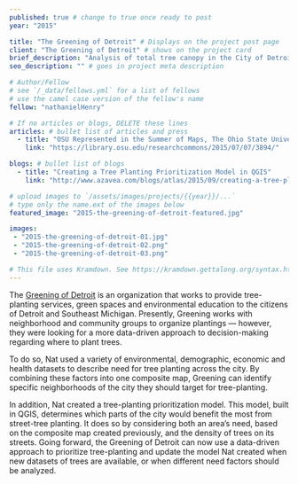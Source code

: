 ```yaml
---
published: true # change to true once ready to post
year: "2015"

title: "The Greening of Detroit" # Displays on the project post page
client: "The Greening of Detroit" # shows on the project card
brief_description: "Analysis of total tree canopy in the City of Detroit" # shows on the project card
seo_description: "" # goes in project meta description

# Author/Fellow
# see `/_data/fellows.yml` for a list of fellows
# use the camel case version of the fellow's name
fellow: "nathanielHenry"

# If no articles or blogs, DELETE these lines
articles: # bullet list of articles and press
  - title: "OSU Represented in the Summer of Maps, The Ohio State University Research Commons, July 7, 2015"
    link: "https://library.osu.edu/researchcommons/2015/07/07/3894/"

blogs: # bullet list of blogs
  - title: "Creating a Tree Planting Prioritization Model in QGIS"
    link: "http://www.azavea.com/blogs/atlas/2015/09/creating-a-tree-planting-prioritization-model-in-qgis/"

# upload images to `/assets/images/projects/{{year}}/...`
# type only the name.ext of the images below
featured_image: "2015-the-greening-of-detroit-featured.jpg"

images:
 - "2015-the-greening-of-detroit-01.jpg"
 - "2015-the-greening-of-detroit-02.png"
 - "2015-the-greening-of-detroit-03.png"

# This file uses Kramdown. See https://kramdown.gettalong.org/syntax.html for syntax
---
```

The [Greening of Detroit](http://www.greeningofdetroit.com/) is an organization that works to provide tree-planting services, green spaces and environmental education to the citizens of Detroit and Southeast Michigan. Presently, Greening works with neighborhood and community groups to organize plantings — however, they were looking for a more data-driven approach to decision-making regarding where to plant trees.

To do so, Nat used a variety of environmental, demographic, economic and health datasets to describe need for tree planting across the city. By combining these factors into one composite map, Greening can identify specific neighborhoods of the city they should target for tree-planting.

In addition, Nat created a tree-planting prioritization model. This model, built in QGIS, determines which parts of the city would benefit the most from street-tree planting. It does so by considering both an area’s need, based on the composite map created previously, and the density of trees on its streets. Going forward, the Greening of Detroit can now use a data-driven approach to prioritize tree-planting and update the model Nat created when new datasets of trees are available, or when different need factors should be analyzed.
